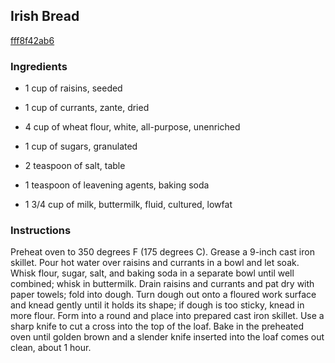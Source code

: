 ## Irish Bread

[fff8f42ab6](http://allrecipes.com/recipe/irish-bread/)

### Ingredients

 - 1 cup of raisins, seeded

 - 1 cup of currants, zante, dried

 - 4 cup of wheat flour, white, all-purpose, unenriched

 - 1 cup of sugars, granulated

 - 2 teaspoon of salt, table

 - 1 teaspoon of leavening agents, baking soda

 - 1 3/4 cup of milk, buttermilk, fluid, cultured, lowfat

### Instructions

Preheat oven to 350 degrees F (175 degrees C). Grease a 9-inch cast iron skillet. Pour hot water over raisins and currants in a bowl and let soak. Whisk flour, sugar, salt, and baking soda in a separate bowl until well combined; whisk in buttermilk. Drain raisins and currants and pat dry with paper towels; fold into dough. Turn dough out onto a floured work surface and knead gently until it holds its shape; if dough is too sticky, knead in more flour. Form into a round and place into prepared cast iron skillet. Use a sharp knife to cut a cross into the top of the loaf. Bake in the preheated oven until golden brown and a slender knife inserted into the loaf comes out clean, about 1 hour.